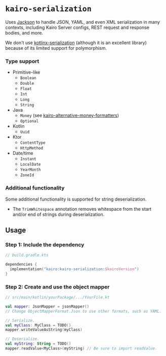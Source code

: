 # `kairo-serialization`

Uses [Jackson](https://github.com/FasterXML/jackson)
to handle JSON, YAML, and even XML serialization in many contexts,
including Kairo Server configs, REST request and response bodies, and more.

We don't use [kotlinx-serialization](https://github.com/Kotlin/kotlinx.serialization)
(although it is an excellent library)
because of its limited support for polymorphism.

### Type support

- Primitive-like
  - `Boolean`
  - `Double`
  - `Float`
  - `Int`
  - `Long`
  - `String`
- Java
  - `Money` (see [kairo-alternative-money-formatters](../kairo-alternative-money-formatters))
  - `Optional`
- Kotlin
  - `Uuid`
- Ktor
  - `ContentType`
  - `HttpMethod`
- Date/time
  - `Instant`
  - `LocalDate`
  - `YearMonth`
  - `ZoneId`

### Additional functionality

Some additional functionality is supported for string deserialization.

- The `TrimWhitespace` annotation removes whitespace from the start and/or end of strings during deserialization.

## Usage

### Step 1: Include the dependency

```kotlin
// build.gradle.kts

dependencies {
  implementation("kairo:kairo-serialization:$kairoVersion")
}
```

### Step 2: Create and use the object mapper

```kotlin
// src/main/kotlin/yourPackage/.../YourFile.kt

val mapper: JsonMapper = jsonMapper()
// Change ObjectMapperFormat.Json to use other formats, such as YAML.

// Serialize.
val myClass: MyClass = TODO()
mapper.writeValueAsString(myClass)

// Deserialize.
val myString: String = TODO()
mapper.readValue<MyClass>(myString) // Be sure to import readValue.
```

